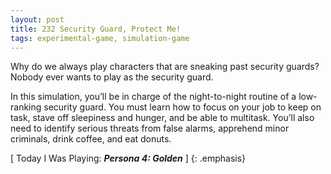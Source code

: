 ```yaml
---
layout: post
title: 232 Security Guard, Protect Me!
tags: experimental-game, simulation-game
---
```

Why do we always play characters that are sneaking past security guards? Nobody ever wants to play as the security guard.

In this simulation, you’ll be in charge of the night-to-night routine of a low-ranking security guard.  You must learn how to focus on your job to keep on task, stave off sleepiness and hunger, and be able to multitask.  You’ll also need to identify serious threats from false alarms, apprehend minor criminals, drink coffee, and eat donuts.

[ Today I Was Playing: ***Persona 4: Golden*** ]
{: .emphasis}

